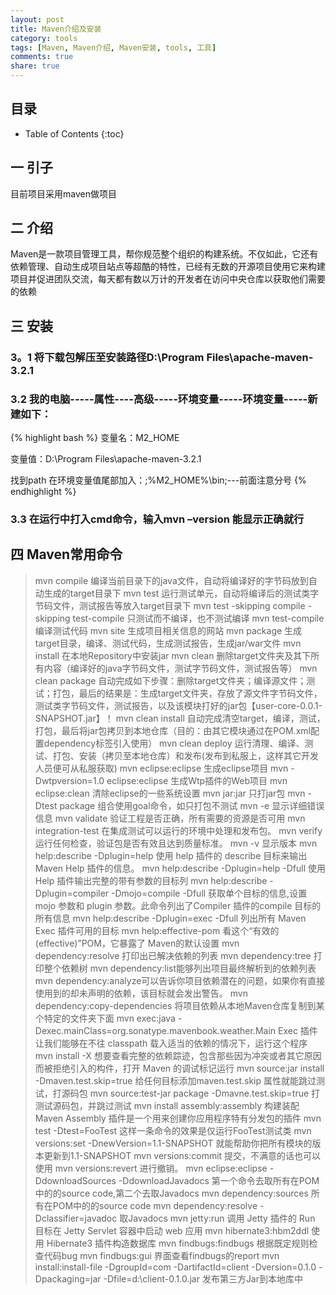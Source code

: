 ```yaml
---
layout: post
title: Maven介绍及安装
category: tools
tags: [Maven, Maven介绍, Maven安装, tools, 工具]
comments: true
share: true
---
```

## 目录 ##

* Table of Contents
{:toc}

## 一  引子 ##

目前项目采用maven做项目

## 二  介绍 ##

Maven是一款项目管理工具，帮你规范整个组织的构建系统。不仅如此，它还有依赖管理、自动生成项目站点等超酷的特性，已经有无数的开源项目使用它来构建项目并促进团队交流，每天都有数以万计的开发者在访问中央仓库以获取他们需要的依赖

## 三  安装 ##

### 3。1 将下载包解压至安装路径D:\Program Files\apache-maven-3.2.1

### 3.2 我的电脑-----属性----高级-----环境变量-----环境变量-----新建如下：

{% highlight bash %}
变量名：M2_HOME

变量值：D:\Program Files\apache-maven-3.2.1

找到path 在环境变量值尾部加入：;%M2_HOME%\bin;---前面注意分号
{% endhighlight %}

### 3.3 在运行中打入cmd命令，输入mvn –version 能显示正确就行

## 四  Maven常用命令 ##

>mvn compile 编译当前目录下的java文件，自动将编译好的字节码放到自动生成的target目录下 
>mvn test    运行测试单元，自动将编译后的测试类字节码文件，测试报告等放入target目录下 
>mvn test -skipping compile -skipping test-compile 只测试而不编译，也不测试编译
>mvn test-compile 编译测试代码
>mvn site   生成项目相关信息的网站
>mvn package 生成target目录，编译、测试代码，生成测试报告，生成jar/war文件
>mvn install 在本地Repository中安装jar
>mvn clean   删除target文件夹及其下所有内容（编译好的java字节码文件，测试字节码文件，测试报告等） 
>mvn clean package 自动完成如下步骤：删除target文件夹；编译源文件；测试；打包，最后的结果是：生成target文件夹，存放了源文件字节码文件，测试类字节码文件，测试报告，以及该模块打好的jar包【user-core-0.0.1-SNAPSHOT.jar】！ 
>mvn clean install 自动完成清空target，编译，测试，打包，最后将jar包拷贝到本地仓库（目的：由其它模块通过在POM.xml配置dependency标签引入使用） 
>mvn clean deploy 运行清理、编译、测试、打包、安装（拷贝至本地仓库）和发布(发布到私服上，这样其它开发人员便可从私服获取) 
>mvn eclipse:eclipse 生成eclipse项目
>mvn -Dwtpversion=1.0 eclipse:eclipse 生成Wtp插件的Web项目
>mvn eclipse:clean 清除eclipse的一些系统设置
>mvn jar:jar 只打jar包
>mvn -Dtest package 组合使用goal命令，如只打包不测试
>mvn -e   显示详细错误 信息
>mvn validate 验证工程是否正确，所有需要的资源是否可用
>mvn integration-test  在集成测试可以运行的环境中处理和发布包。 
>mvn verify    运行任何检查，验证包是否有效且达到质量标准。
>mvn -v 显示版本 
>mvn help:describe -Dplugin=help 使用 help 插件的  describe 目标来输出 Maven Help 插件的信息。 
>mvn help:describe -Dplugin=help -Dfull 使用Help 插件输出完整的带有参数的目标列 
>mvn help:describe -Dplugin=compiler -Dmojo=compile -Dfull 获取单个目标的信息,设置  mojo 参数和  plugin 参数。此命令列出了Compiler 插件的compile 目标的所有信息 
>mvn help:describe -Dplugin=exec -Dfull 列出所有 Maven Exec 插件可用的目标 
>mvn help:effective-pom 看这个“有效的 (effective)”POM，它暴露了 Maven的默认设置 
>mvn dependency:resolve 打印出已解决依赖的列表 
>mvn dependency:tree 打印整个依赖树 
>mvn dependency:list能够列出项目最终解析到的依赖列表
>mvn dependency:analyze可以告诉你项目依赖潜在的问题，如果你有直接使用到的却未声明的依赖，该目标就会发出警告。
>mvn dependency:copy-dependencies 将项目依赖从本地Maven仓库复制到某个特定的文件夹下面 
>mvn exec:java -Dexec.mainClass=org.sonatype.mavenbook.weather.Main Exec 插件让我们能够在不往 classpath 载入适当的依赖的情况下，运行这个程序
>mvn install -X 想要查看完整的依赖踪迹，包含那些因为冲突或者其它原因而被拒绝引入的构件，打开 Maven 的调试标记运行 
>mvn source:jar install -Dmaven.test.skip=true 给任何目标添加maven.test.skip 属性就能跳过测试，打源码包
>mvn source:test-jar package -Dmavne.test.skip=true 打测试源码包，并跳过测试
>mvn install assembly:assembly 构建装配Maven Assembly 插件是一个用来创建你应用程序特有分发包的插件 
>mvn test -Dtest=FooTest 这样一条命令的效果是仅运行FooTest测试类
>mvn versions:set -DnewVersion=1.1-SNAPSHOT 就能帮助你把所有模块的版本更新到1.1-SNAPSHOT
>mvn versions:commit 提交，不满意的话也可以使用 mvn versions:revert 进行撤销。
>mvn eclipse:eclipse -DdownloadSources -DdownloadJavadocs  第一个命令去取所有在POM中的的source code,第二个去取Javadocs
>mvn dependency:sources  所有在POM中的的source code
>mvn dependency:resolve -Dclassifier=javadoc 取Javadocs
>mvn jetty:run 调用 Jetty 插件的 Run 目标在 Jetty Servlet 容器中启动 web 应用 
>mvn hibernate3:hbm2ddl 使用 Hibernate3 插件构造数据库
>mvn findbugs:findbugs 根据既定规则检查代码bug 
>mvn findbugs:gui 界面查看findbugs的report
>mvn install:install-file -DgroupId=com -DartifactId=client -Dversion=0.1.0 -Dpackaging=jar -Dfile=d:\client-0.1.0.jar 发布第三方Jar到本地库中


